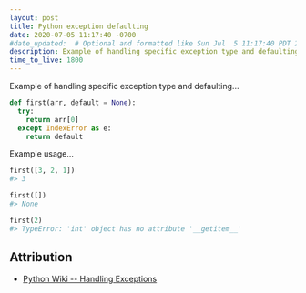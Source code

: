 ```yaml
---
layout: post
title: Python exception defaulting
date: 2020-07-05 11:17:40 -0700
#date_updated:  # Optional and formatted like Sun Jul  5 11:17:40 PDT 2020 above
description: Example of handling specific exception type and defaulting
time_to_live: 1800
---
```




Example of handling specific exception type and defaulting...


```python
def first(arr, default = None):
  try:
    return arr[0]
  except IndexError as e:
    return default
```


Example usage...


```python
first([3, 2, 1])
#> 3

first([])
#> None

first(2)
#> TypeError: 'int' object has no attribute '__getitem__'
```


## Attribution
[heading__attribution]: #attribution


- [Python Wiki -- Handling Exceptions](https://wiki.python.org/moin/HandlingExceptions)
